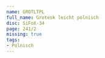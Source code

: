 ```yaml
---
name: GROTLTPL
full_name: Grotesk leicht polnisch
disc: SiFoX-34
page: 241/2
missing: true
tags:
- Polnisch
---
```

